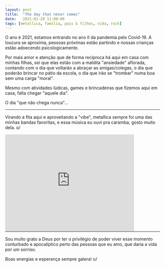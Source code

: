 ```yaml
---
layout: post
title:  "The day that never comes"
date:   2021-02-20 11:00:00
tags: [metallica, família, pais & filhos, vida, rock]
---
```



O ano é 2021, estamos entrando no ano II da pandemia pelo Covid-19. A loucura se aproxima, pessoas próximas estão partindo e nossas crianças estão adoecendo psicologicamente.

Por mais amor e atenção que de forma recíproca há aqui em casa com minhas filhas, sei que elas estão com a maldita "ansiedade" aflorada, contando com o dia que voltarão a abraçar as amigas/colegas, o dia que poderão brincar no pátio da escola, o dia que irão se "trombar" numa boa sem uma carga "moral".

Mesmo com atividades lúdicas, games e brincadeiras que fizemos aqui em casa, falta chegar "aquele dia".

O dia "que não chega nunca"...

<hr style="margin:0 0 15px 0;" />

Virando a fita aqui e aproveitando a "vibe", metallica sempre foi uma das minhas bandas favoritas, e essa música eu ouvi pra caramba, gosto muito dela. o/

<iframe allowfullscreen="" frameborder="0" width="420" height="315" src="https://www.youtube.com/embed/dkNfNR1WYMY"></iframe>

<hr style="margin:0 0 15px 0;" />

Sou muito grato a Deus por ter o privilégio de poder viver esse momento conturbado e apocalíptico perto das pessoas que eu amo, que daria a vida por um sorriso.

Boas energias e esperança sempre galera! o/